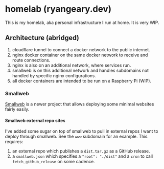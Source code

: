 # homelab (ryangeary.dev)

This is my homelab, aka personal infrastructure I run at home. It is very WIP.

## Architecture (abridged)

1. cloudflare tunnel to connect a docker network to the public internet.
1. nginx docker container on the same docker network to receive and route connections.
1. nginx is also on an additional network, where services run.
1. smallweb is on this additional network and handles subdomains not handled by
   specific nginx configurations.
1. all docker containers are intended to be run on a Raspberry Pi (WIP).

### Smallweb

[Smallweb](https://www.smallweb.run) is a newer project that allows deploying
some minimal websites fairly easily.

#### Smallweb external repo sites

I've added some sugar on top of smallweb to pull in external repos I want to
deploy through smallweb. See the `www` subdomain for an example. This requires:
1. an external repo which publishes a `dist.tar.gz` as a GitHub release.
2. a `smallweb.json` which specifies a `"root": "./dist"` and a `cron` to call
   `fetch_github_release` on some cadence.

